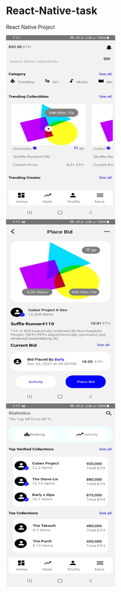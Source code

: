 # React-Native-task
React Native Project

<Img src="https://github.com/ravindrapratappatel/React-Native-task/blob/main/screenshots/1.jpg" width=300px, height=500px  /> &nbsp;  <Img 
src="https://github.com/ravindrapratappatel/React-Native-task/blob/main/screenshots/2.jpg" width=300px, height=500px  />  &nbsp; <Img
src="https://github.com/ravindrapratappatel/React-Native-task/blob/main/screenshots/3.jpg" width=300px, height=500px  />
